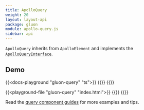 ```yaml
---
title: ApolloQuery
weight: 20
layout: layout-api
package: gluon
module: apollo-query.js
sidebar: api
---
```


<!-- ----------------------------------------------------------------------------------------
     Welcome! This file includes automatically generated API documentation.
     To edit the docs that appear within, find the original source file under `packages/*`,
     corresponding to the package name and module in this YAML front-matter block.
     Thank you for your interest in Apollo Elements 😁
------------------------------------------------------------------------------------------ -->


`ApolloQuery` inherits from `ApolloElement` and implements the [`ApolloQueryInterface`](/api/core/interfaces/query/).

## Demo

{{<docs-playground "gluon-query" "ts">}}
{{<include launches.js>}}
{{</docs-playground>}}

{{<playground-file "gluon-query" "index.html">}}
{{<include index.html>}}
{{</playground-file>}}

Read the [query component guides](../../../../guides/usage/queries/) for more examples and tips.

